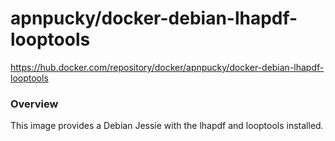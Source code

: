 # apnpucky/docker-debian-lhapdf-looptools
https://hub.docker.com/repository/docker/apnpucky/docker-debian-lhapdf-looptools

### Overview
This image provides a Debian Jessie with the lhapdf and looptools installed.

